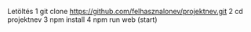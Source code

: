 Letöltés
1
git clone https://github.com/felhasznalonev/projektnev.git
2
cd projektnev
3
npm install
4
npm run web (start)